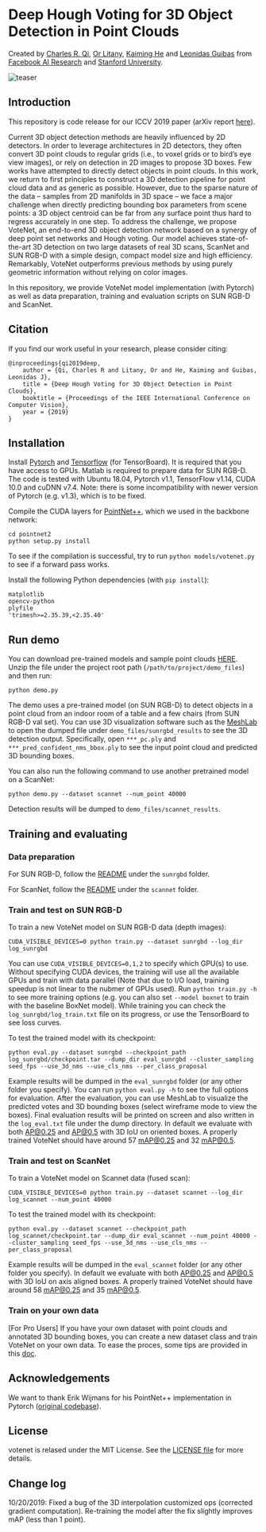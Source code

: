 # Deep Hough Voting for 3D Object Detection in Point Clouds
Created by <a href="http://charlesrqi.com" target="_blank">Charles R. Qi</a>, <a href="https://orlitany.github.io/" target="_blank">Or Litany</a>, <a href="http://kaiminghe.com/" target="_blank">Kaiming He</a> and <a href="https://geometry.stanford.edu/member/guibas/" target="_blank">Leonidas Guibas</a> from <a href="https://research.fb.com/category/facebook-ai-research/" target="_blank">Facebook AI Research</a> and <a href="http://www.stanford.edu" target="_blank">Stanford University</a>.

![teaser](https://github.com/facebookresearch/votenet/blob/master/doc/teaser.jpg)

## Introduction
This repository is code release for our ICCV 2019 paper (arXiv report [here](https://arxiv.org/pdf/1904.09664.pdf)).

Current 3D object detection methods are heavily influenced by 2D detectors. In order to leverage architectures in 2D detectors, they often convert 3D point clouds to regular grids (i.e., to voxel grids or to bird’s eye view images), or rely on detection in 2D images to propose 3D boxes. Few works have attempted to directly detect objects in point clouds. In this work, we return to first principles to construct a 3D detection pipeline for point cloud data and as generic as possible. However, due to the sparse nature of the data – samples from 2D manifolds in 3D space – we face a major challenge when directly predicting bounding box parameters from scene points: a 3D object centroid can be far from any surface point thus hard to regress accurately in one step. To address the challenge, we propose VoteNet, an end-to-end 3D object detection network based on a synergy of deep point set networks and Hough voting. Our model achieves state-of-the-art 3D detection on two large datasets of real 3D scans, ScanNet and SUN RGB-D with a simple design, compact model size and high efficiency. Remarkably, VoteNet outperforms previous methods by using purely geometric information without relying on color images.

In this repository, we provide VoteNet model implementation (with Pytorch) as well as data preparation, training and evaluation scripts on SUN RGB-D and ScanNet.

## Citation

If you find our work useful in your research, please consider citing:

    @inproceedings{qi2019deep,
        author = {Qi, Charles R and Litany, Or and He, Kaiming and Guibas, Leonidas J},
        title = {Deep Hough Voting for 3D Object Detection in Point Clouds},
        booktitle = {Proceedings of the IEEE International Conference on Computer Vision},
        year = {2019}
    }

## Installation

Install [Pytorch](https://pytorch.org/get-started/locally/) and [Tensorflow](https://github.com/tensorflow/tensorflow) (for TensorBoard). It is required that you have access to GPUs. Matlab is required to prepare data for SUN RGB-D. The code is tested with Ubuntu 18.04, Pytorch v1.1, TensorFlow v1.14, CUDA 10.0 and cuDNN v7.4. Note: there is some incompatibility with newer version of Pytorch (e.g. v1.3), which is to be fixed.

Compile the CUDA layers for [PointNet++](http://arxiv.org/abs/1706.02413), which we used in the backbone network:

    cd pointnet2
    python setup.py install

To see if the compilation is successful, try to run `python models/votenet.py` to see if a forward pass works.

Install the following Python dependencies (with `pip install`):

    matplotlib
    opencv-python
    plyfile
    'trimesh>=2.35.39,<2.35.40'

## Run demo

You can download pre-trained models and sample point clouds [HERE](https://drive.google.com/file/d/1oem0w5y5pjo2whBhAqTtuaYuyBu1OG8l/view?usp=sharing).
Unzip the file under the project root path (`/path/to/project/demo_files`) and then run:

    python demo.py

The demo uses a pre-trained model (on SUN RGB-D) to detect objects in a point cloud from an indoor room of a table and a few chairs (from SUN RGB-D val set). You can use 3D visualization software such as the [MeshLab](http://www.meshlab.net/) to open the dumped file under `demo_files/sunrgbd_results` to see the 3D detection output. Specifically, open `***_pc.ply` and `***_pred_confident_nms_bbox.ply` to see the input point cloud and predicted 3D bounding boxes.

You can also run the following command to use another pretrained model on a ScanNet:

    python demo.py --dataset scannet --num_point 40000

Detection results will be dumped to `demo_files/scannet_results`.

## Training and evaluating

### Data preparation

For SUN RGB-D, follow the [README](https://github.com/facebookresearch/votenet/blob/master/sunrgbd/README.md) under the `sunrgbd` folder.

For ScanNet, follow the [README](https://github.com/facebookresearch/votenet/blob/master/scannet/README.md) under the `scannet` folder.

### Train and test on SUN RGB-D

To train a new VoteNet model on SUN RGB-D data (depth images):

    CUDA_VISIBLE_DEVICES=0 python train.py --dataset sunrgbd --log_dir log_sunrgbd

You can use `CUDA_VISIBLE_DEVICES=0,1,2` to specify which GPU(s) to use. Without specifying CUDA devices, the training will use all the available GPUs and train with data parallel (Note that due to I/O load, training speedup is not linear to the nubmer of GPUs used). Run `python train.py -h` to see more training options (e.g. you can also set `--model boxnet` to train with the baseline BoxNet model).
While training you can check the `log_sunrgbd/log_train.txt` file on its progress, or use the TensorBoard to see loss curves.

To test the trained model with its checkpoint:

    python eval.py --dataset sunrgbd --checkpoint_path log_sunrgbd/checkpoint.tar --dump_dir eval_sunrgbd --cluster_sampling seed_fps --use_3d_nms --use_cls_nms --per_class_proposal

Example results will be dumped in the `eval_sunrgbd` folder (or any other folder you specify). You can run `python eval.py -h` to see the full options for evaluation. After the evaluation, you can use MeshLab to visualize the predicted votes and 3D bounding boxes (select wireframe mode to view the boxes).
Final evaluation results will be printed on screen and also written in the `log_eval.txt` file under the dump directory. In default we evaluate with both AP@0.25 and AP@0.5 with 3D IoU on oriented boxes. A properly trained VoteNet should have around 57 mAP@0.25 and 32 mAP@0.5.

### Train and test on ScanNet

To train a VoteNet model on Scannet data (fused scan):

    CUDA_VISIBLE_DEVICES=0 python train.py --dataset scannet --log_dir log_scannet --num_point 40000

To test the trained model with its checkpoint:

    python eval.py --dataset scannet --checkpoint_path log_scannet/checkpoint.tar --dump_dir eval_scannet --num_point 40000 --cluster_sampling seed_fps --use_3d_nms --use_cls_nms --per_class_proposal

Example results will be dumped in the `eval_scannet` folder (or any other folder you specify). In default we evaluate with both AP@0.25 and AP@0.5 with 3D IoU on axis aligned boxes. A properly trained VoteNet should have around 58 mAP@0.25 and 35 mAP@0.5.

### Train on your own data

[For Pro Users] If you have your own dataset with point clouds and annotated 3D bounding boxes, you can create a new dataset class and train VoteNet on your own data. To ease the proces, some tips are provided in this [doc](https://github.com/facebookresearch/votenet/blob/master/doc/tips.md).

## Acknowledgements
We want to thank Erik Wijmans for his PointNet++ implementation in Pytorch ([original codebase](https://github.com/erikwijmans/Pointnet2_PyTorch)).

## License
votenet is relased under the MIT License. See the [LICENSE file](https://arxiv.org/pdf/1904.09664.pdf) for more details.

## Change log
10/20/2019: Fixed a bug of the 3D interpolation customized ops (corrected gradient computation). Re-training the model after the fix slightly improves mAP (less than 1 point).
